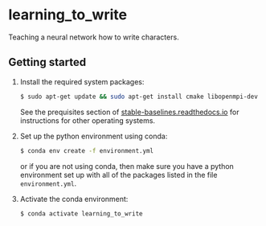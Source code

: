 # learning_to_write
Teaching a neural network how to write characters.

## Getting started
1.  Install the required system packages:
    ```bash
    $ sudo apt-get update && sudo apt-get install cmake libopenmpi-dev python3-dev zlib1g-dev
    ```
    
    See the prequisites section of [stable-baselines.readthedocs.io](https://stable-baselines.readthedocs.io/en/master/guide/install.html#prerequisites) 
    for instructions for other operating systems.

2.  Set up the python environment using conda:
    ```bash
    $ conda env create -f environment.yml
    ```
    or if you are not using conda, then make sure you have a python environment
    set up with all of the packages listed in the file `environment.yml`.
    
3.  Activate the conda environment:
    ```bash
    $ conda activate learning_to_write
